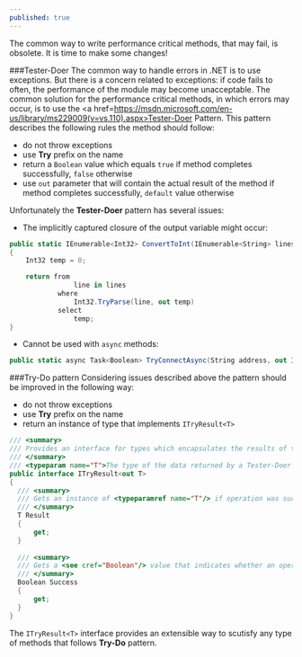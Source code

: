 ```yaml
---
published: true
---
```


The common way to write performance critical methods, that may fail, is obsolete.
It is time to make some changes!

###Tester-Doer
The common way to handle errors in .NET is to use exceptions.
But there is a concern related to exceptions: if code fails to often, the performance of the module may become unacceptable.
The common solution for the performance critical methods, in which errors may occur, is to use the <a href=https://msdn.microsoft.com/en-us/library/ms229009(v=vs.110).aspx>Tester-Doer Pattern</a>.
This pattern describes the following rules the method should follow:

* do not throw exceptions
* use **Try** prefix on the name
* return a `Boolean` value which equals `true` if method completes successfully, `false` otherwise
* use `out` parameter that will contain the actual result of the method if method completes successfully, `default` value otherwise

Unfortunately the **Tester-Doer** pattern has several issues:

* The implicitly captured closure of the output variable might occur:

```C#
public static IEnumerable<Int32> ConvertToInt(IEnumerable<String> lines)
{
	Int32 temp = 0;

	return from
				line in lines
			where
				Int32.TryParse(line, out temp)
			select
				temp;
}
```

* Cannot be used with `async` methods:

```C#
public static async Task<Boolean> TryConnectAsync(String address, out Int32 result)
```

###Try-Do pattern
Considering issues described above the pattern should be improved in the following way:

* do not throw exceptions
* use **Try** prefix on the name
* return an instance of type that implements `ITryResult<T>`

```C#
/// <summary>
/// Provides an interface for types which encapsulates the results of the methods that implements Try-Do pattern.
/// </summary>
/// <typeparam name="T">The type of the data returned by a Tester-Doer operation.</typeparam>
public interface ITryResult<out T>
{
  /// <summary>
  /// Gets an instance of <typeparamref name="T"/> if operation was successful, default(<typeparamref name="T"/>) otherwise.
  /// </summary>
  T Result
  {
      get;
  }
  
  /// <summary>
  /// Gets a <see cref="Boolean"/> value that indicates whether an operation was successful.
  /// </summary>
  Boolean Success
  {
      get;
  }
}
```

The `ITryResult<T>` interface provides an extensible way to scutisfy any type of methods that follows **Try-Do** pattern.